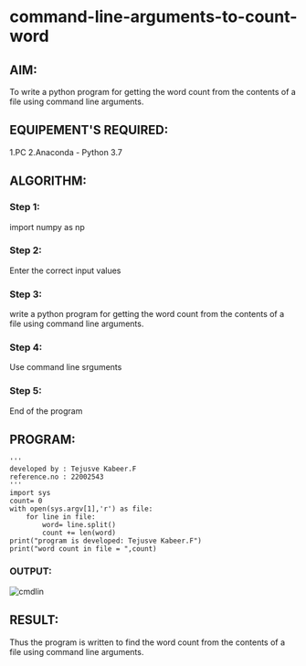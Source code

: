 # command-line-arguments-to-count-word

## AIM:

To write a python program for getting the word count from the contents of a file using command line arguments.

## EQUIPEMENT'S REQUIRED: 

   1.PC
   2.Anaconda - Python 3.7
   
## ALGORITHM: 

### Step 1:

import numpy as np

### Step 2: 
 
 Enter the correct input values
 
### Step 3: 

write a python program for getting the word count from the contents of a file using command line
arguments.

### Step 4: 

Use command line srguments

### Step 5: 

End of the program

## PROGRAM:
```
'''
developed by : Tejusve Kabeer.F
reference.no : 22002543
'''
import sys
count= 0
with open(sys.argv[1],'r') as file:
    for line in file:
        word= line.split()
        count += len(word)
print("program is developed: Tejusve Kabeer.F")
print("word count in file = ",count)
```
### OUTPUT:
![cmdlin](https://user-images.githubusercontent.com/118364993/214821918-638c593c-b454-4d5d-814b-b2b1f149a184.png)

## RESULT:
Thus the program is written to find the word count from the contents of a file using command line arguments.
